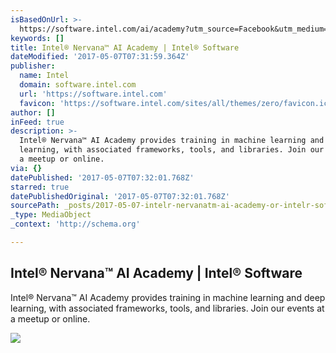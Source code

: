 ```yaml
---
isBasedOnUrl: >-
  https://software.intel.com/ai/academy?utm_source=Facebook&utm_medium=Banner_Ad&utm_content=Machine_Learning_Enthusiasts_EMEA&utm_campaign=AI_Q2_17_Digital_Media_Campaign
keywords: []
title: Intel® Nervana™ AI Academy | Intel® Software
dateModified: '2017-05-07T07:31:59.364Z'
publisher:
  name: Intel
  domain: software.intel.com
  url: 'https://software.intel.com'
  favicon: 'https://software.intel.com/sites/all/themes/zero/favicon.ico'
author: []
inFeed: true
description: >-
  Intel® Nervana™ AI Academy provides training in machine learning and deep
  learning, with associated frameworks, tools, and libraries. Join our events at
  a meetup or online.
via: {}
datePublished: '2017-05-07T07:32:01.768Z'
starred: true
datePublishedOriginal: '2017-05-07T07:32:01.768Z'
sourcePath: _posts/2017-05-07-intelr-nervanatm-ai-academy-or-intelr-software.md
_type: MediaObject
_context: 'http://schema.org'

---
```

<article style=""><h1>Intel® Nervana™ AI Academy | Intel® Software</h1><p>Intel® Nervana™ AI Academy provides training in machine learning and deep learning, with associated frameworks, tools, and libraries. Join our events at a meetup or online.</p><img src="https://software.intel.com/sites/default/files/managed/1d/a7/ai-academy-spark-logo-500w-247h.png" /></article>